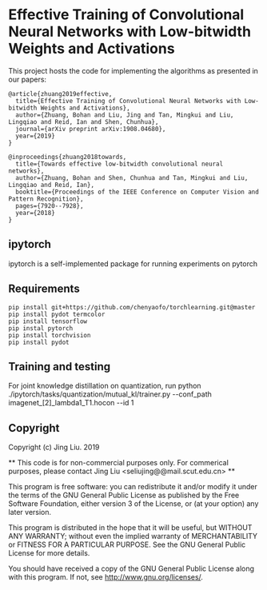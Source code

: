 # Effective Training of Convolutional Neural Networks with Low-bitwidth Weights and Activations

This project hosts the code for implementing the algorithms as presented in our papers:

````
@article{zhuang2019effective,
  title={Effective Training of Convolutional Neural Networks with Low-bitwidth Weights and Activations},
  author={Zhuang, Bohan and Liu, Jing and Tan, Mingkui and Liu, Lingqiao and Reid, Ian and Shen, Chunhua},
  journal={arXiv preprint arXiv:1908.04680},
  year={2019}
}

@inproceedings{zhuang2018towards,
  title={Towards effective low-bitwidth convolutional neural networks},
  author={Zhuang, Bohan and Shen, Chunhua and Tan, Mingkui and Liu, Lingqiao and Reid, Ian},
  booktitle={Proceedings of the IEEE Conference on Computer Vision and Pattern Recognition},
  pages={7920--7928},
  year={2018}
}

````

## ipytorch

ipytorch is a self-implemented package for running experiments on pytorch

## Requirements
```
pip install git+https://github.com/chenyaofo/torchlearning.git@master
pip install pydot termcolor
pip install tensorflow
pip instal pytorch
pip install torchvision
pip install pydot
```
## Training and testing

For joint knowledge distillation on quantization, run python ./ipytorch/tasks/quantization/mutual_kl/trainer.py --conf_path imagenet_[2]_lambda1_T1.hocon --id 1


## Copyright

Copyright (c) Jing Liu. 2019

** This code is for non-commercial purposes only. For commerical purposes,
please contact Jing Liu <seliujing@@mail.scut.edu.cn> **

This program is free software: you can redistribute it and/or modify
    it under the terms of the GNU General Public License as published by
    the Free Software Foundation, either version 3 of the License, or
    (at your option) any later version.

This program is distributed in the hope that it will be useful,
    but WITHOUT ANY WARRANTY; without even the implied warranty of
    MERCHANTABILITY or FITNESS FOR A PARTICULAR PURPOSE.  See the
    GNU General Public License for more details.

You should have received a copy of the GNU General Public License
    along with this program.  If not, see <http://www.gnu.org/licenses/>.
